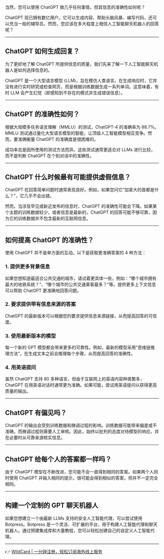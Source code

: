 当然，您可以使用 ChatGPT 做几乎任何事情，但其信息的准确性如何呢？

ChatGPT 现已拥有数亿用户。它可以生成内容、帮助头脑风暴、编写代码，还可以充当一般的辅导员。然而，您应该在多大程度上相信人工智能聊天机器人的回答呢？

---

## ChatGPT 如何生成回复？

为了更好地了解 ChatGPT 所提供信息的质量，我们先来了解一下人工智能聊天机器人是如何选择信息的。

ChatGPT 是一个大型语言模型 (LLM)，旨在模仿人类语言。在生成响应时，它并没有进行实时研究或检查网页，而是根据训练数据生成一系列单词。这意味着，有时 LLM 会产生幻觉（即感知到不存在的模式并生成错误信息）。

---

## ChatGPT 的准确性如何？

根据大规模多任务语言理解（MMLU）的测试，ChatGPT-4 的准确率为 88.7%。MMLU 测试通过量化大型语言模型的智能，让顶级人工智能模型相互竞争。然而，要准确衡量 ChatGPT 的准确度是很困难的。

成功率总是因所使用的测试方法而异。这些测试通常更适合对 LLMs 进行比较，而不是判断 ChatGPT 在个别对话中的准确性。

---

## ChatGPT 什么时候最有可能提供虚假信息？

ChatGPT 在回答简单问题时通常表现良好。例如，如果您问它“加拿大的首都是什么？”，它几乎不会出错。

然而，当涉及罕见或新近发布的信息时，ChatGPT 的准确性可能会下降。如果某个主题的训练数据较少，或者信息是最新的，ChatGPT 的回答可能不够可靠，因为它的训练数据并不包含最新的互联网信息。

---

## 如何提高 ChatGPT 的准确性？

使用 ChatGPT 并不是单方面的互动。以下是获取更准确答案的 4 种方法：

### 1. 提供更多背景信息

如果您想知道最适合公共交通的城市，请试着更具体一些，例如：“哪个城市拥有最大的地铁系统？”、“哪个城市的公共交通乘客最多？”等。提供更多上下文信息可以帮助 ChatGPT 更准确地回答问题。

### 2. 要求提供带有信息来源的答案

ChatGPT 的最新版本可以根据您的要求提供信息来源链接，从而提高回答的可信度。

### 3. 使用最新版本的模型

每一个新的 GPT 模型都会带来更多的可靠性。例如，最新的模型采用“思维链推理方法”，在生成文本之前会推理每个步骤，从而提高回答的准确性。

### 4. 用英语提问

虽然 ChatGPT 支持 80 多种语言，但由于互联网上的英语内容种类繁多，ChatGPT 在用英语对话时通常更为准确。如果可能，尝试用英语提问以获得更高质量的输出。

---

## ChatGPT 有偏见吗？

ChatGPT 的输出会受到训练数据和微调过程的影响。训练数据可能带来偏差或不准确，而微调过程则需要人工审核。因此，始终以批判的态度对待模型的响应，并在必要时从可靠来源核实信息。

---

## ChatGPT 给每个人的答案都一样吗？

由于 ChatGPT 模型在不断改进，您可能不会一直得到相同的答案。如果两个人同时使用 ChatGPT 并输入相同的提示，很可能会得到相似的答案，但并不一定完全相同。

---

## 构建一个定制的 GPT 聊天机器人

如果您想建立一个由最新 LLMs 支持的安全人工智能代理，可以尝试使用 Botpress。Botpress 是一个灵活、可扩展的平台，用于构建人工智能代理和聊天机器人。通过预建集成库和大量教程，您可以轻松创建自己的自定义人工智能代理。

---

👉 [WildCard | 一分钟注册，轻松订阅海外线上服务](https://bit.ly/bewildcard)